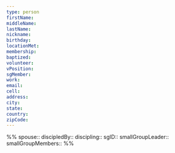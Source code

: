 ```yaml
---
type: person
firstName:
middleName:
lastName:
nickname: 
birthday: 
locationMet: 
membership:
baptized:
volunteer:
vPosition:
sgMember: 
work:
email:
cell:
address:
city:
state:
country:
zipCode:
---
```

%%
spouse::
discipledBy::
discipling::
sgID::
smallGroupLeader::
smallGroupMembers::
%%